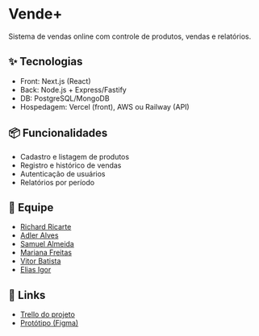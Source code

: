 # Vende+

Sistema de vendas online com controle de produtos, vendas e relatórios.

## ✨ Tecnologias
- Front: Next.js (React)
- Back: Node.js + Express/Fastify
- DB: PostgreSQL/MongoDB
- Hospedagem: Vercel (front), AWS ou Railway (API)

## 📦 Funcionalidades
- Cadastro e listagem de produtos
- Registro e histórico de vendas
- Autenticação de usuários
- Relatórios por período


## 👥 Equipe
- [Richard Ricarte](#)
- [Adler Alves](#)
- [Samuel Almeida](#)
- [Mariana Freitas](#)
- [Vitor Batista](#)
- [Elias Igor](#)

## 📌 Links
- [Trello do projeto](https://trello.com/invite/b/67fd8ae9a47279a6ddf15b30/ATTIcd1e58f1a757fc6054a5df61e359eeac34B8A811/vendas)
- [Protótipo (Figma)](#)
